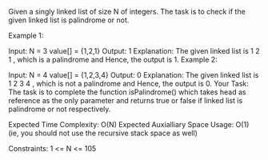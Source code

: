 Given a singly linked list of size N of integers. The task is to check if the given linked list is palindrome or not.

Example 1:

Input:
N = 3
value[] = {1,2,1}
Output: 1
Explanation: The given linked list is
1 2 1 , which is a palindrome and
Hence, the output is 1.
Example 2:

Input:
N = 4
value[] = {1,2,3,4}
Output: 0
Explanation: The given linked list
is 1 2 3 4 , which is not a palindrome
and Hence, the output is 0.
Your Task:
The task is to complete the function isPalindrome() which takes head as reference as the only parameter and 
returns true or false if linked list is palindrome or not respectively.

Expected Time Complexity: O(N)
Expected Auxialliary Space Usage: O(1)  (ie, you should not use the recursive stack space as well)

Constraints:
1 <= N <= 105
